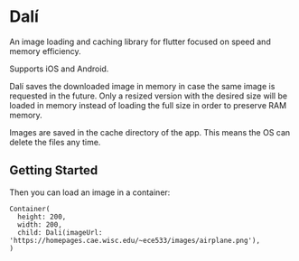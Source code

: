 # Dalí

An image loading and caching library for flutter focused on speed and memory efficiency.

Supports iOS and Android.

Dalí saves the downloaded image in memory in case the same image is requested in the future.
Only a resized version with the desired size will be loaded in memory instead of loading the full size in order to preserve RAM memory.

Images are saved in the cache directory of the app. This means the OS can delete the files any time.

## Getting Started

Then you can load an image in a container:
```
Container(
  height: 200,
  width: 200,
  child: Dali(imageUrl: 'https://homepages.cae.wisc.edu/~ece533/images/airplane.png'),
)
```
